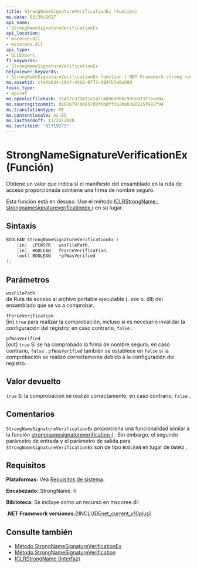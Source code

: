 ```yaml
---
title: StrongNameSignatureVerificationEx (Función)
ms.date: 03/30/2017
api_name:
- StrongNameSignatureVerificationEx
api_location:
- mscoree.dll
- mscorwks.dll
api_type:
- DLLExport
f1_keywords:
- StrongNameSignatureVerificationEx
helpviewer_keywords:
- StrongNameSignatureVerificationEx function [.NET Framework strong naming]
ms.assetid: cfe4b634-18bf-44b8-9773-d94fb7e8a480
topic_type:
- apiref
ms.openlocfilehash: 27417c379411e242c48d6d9b0c99de833f7ede8a
ms.sourcegitcommit: d8020797a6657d0fbbdff362b80300815f682f94
ms.translationtype: MT
ms.contentlocale: es-ES
ms.lasthandoff: 11/24/2020
ms.locfileid: "95719273"
---
```

# <a name="strongnamesignatureverificationex-function"></a>StrongNameSignatureVerificationEx (Función)

Obtiene un valor que indica si el manifiesto del ensamblado en la ruta de acceso proporcionada contiene una firma de nombre seguro.  
  
 Esta función está en desuso. Use el método [ICLRStrongName:: strongnamesignatureverificationex (](../hosting/iclrstrongname-strongnamesignatureverificationex-method.md) en su lugar.  
  
## <a name="syntax"></a>Sintaxis  
  
```cpp  
BOOLEAN StrongNameSignatureVerificationEx (  
    [in]  LPCWSTR   wszFilePath,  
    [in]  BOOLEAN   fForceVerification,  
    [out] BOOLEAN   *pfWasVerified  
);  
```  
  
## <a name="parameters"></a>Parámetros  

 `wszFilePath`  
 de Ruta de acceso al archivo portable ejecutable (. exe o. dll) del ensamblado que se va a comprobar.  
  
 `fForceVerification`  
 [in] `true` para realizar la comprobación, incluso si es necesario invalidar la configuración del registro; en caso contrario, `false` .  
  
 `pfWasVerified`  
 [out] `true` Si se ha comprobado la firma de nombre seguro; en caso contrario, `false` . `pfWasVerified` también se establece en `false` si la comprobación se realizó correctamente debido a la configuración del registro.  
  
## <a name="return-value"></a>Valor devuelto  

 `true` Si la comprobación se realizó correctamente; en caso contrario, `false` .  
  
## <a name="remarks"></a>Comentarios  

 `StrongNameSignatureVerificationEx` proporciona una funcionalidad similar a la función [strongnamesignatureverification (](strongnamesignatureverification-function.md) . Sin embargo, el segundo parámetro de entrada y el parámetro de salida para `StrongNameSignatureVerificationEx` son de tipo `BOOLEAN` en lugar de `DWORD` .  
  
## <a name="requirements"></a>Requisitos  

 **Plataformas:** Vea [Requisitos de sistema](../../get-started/system-requirements.md).  
  
 **Encabezado:** StrongName. h  
  
 **Biblioteca:** Se incluye como un recurso en mscoree.dll  
  
 **.NET Framework versiones:**[!INCLUDE[net_current_v10plus](../../../../includes/net-current-v10plus-md.md)]  
  
## <a name="see-also"></a>Consulte también

- [Método StrongNameSignatureVerificationEx](../hosting/iclrstrongname-strongnamesignatureverificationex-method.md)
- [Método StrongNameSignatureVerification](../hosting/iclrstrongname-strongnamesignatureverification-method.md)
- [ICLRStrongName (Interfaz)](../hosting/iclrstrongname-interface.md)
